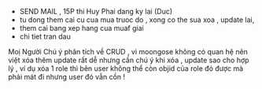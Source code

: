 - SEND MAIL , 15P thi Huy Phai dang ky lai (Duc)
- tu dong them cai cu cua mua truoc do , xong co the sua xoa , update lai, 
- them cai bang xep hang cua muaf giai 
- chi tiet tran dau 

Moị Người Chú ý phân tích về CRUD , vì moongose không có quan hệ nên việt xóa thêm update rất dễ nhưng cần chú ý khi xóa , update sao cho hợp lý , ví dụ xóa 1 role thì bên user không thể còn objid của role đó được mà phải mát đi nhưng user đó vẫn cồn !
